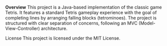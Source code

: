 **Overview**
This project is a Java-based implementation of the classic game Tetris. It features a standard Tetris gameplay experience with the goal of completing lines by arranging falling blocks (tetrominoes). The project is structured with clear separation of concerns, following an MVC (Model-View-Controller) architecture.

License
This project is licensed under the MIT License.
